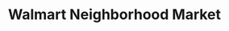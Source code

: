 ---
title: "Walmart Neighborhood Market"
url: /mobile/walmart-neighborhood-market-north-university/
shop: supermarket
---
